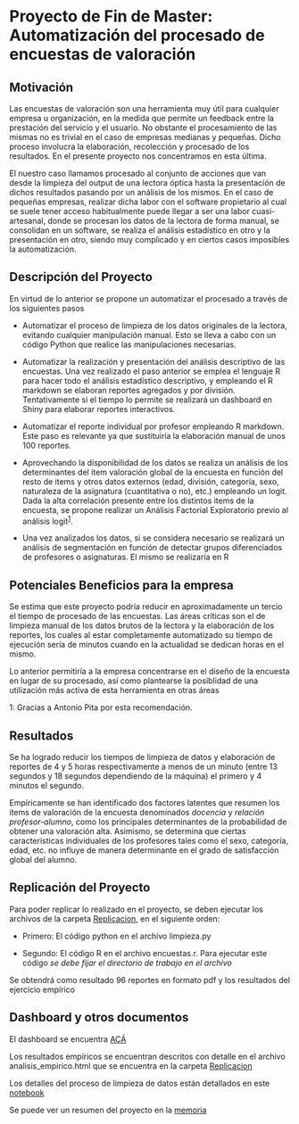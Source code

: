 # Proyecto de Fin de Master: Automatización del procesado de encuestas de valoración

## Motivación

Las encuestas de valoración son una herramienta muy útil para cualquier empresa u organización, en la medida que permite un feedback entre la prestación del servicio y el usuario. 
No obstante el procesamiento de las mismas no es trivial en el caso de empresas medianas y pequeñas. Dicho proceso involucra la elaboración, recolección y procesado de los resultados.
En el presente proyecto nos concentramos en esta última.

El nuestro caso llamamos procesado al conjunto de acciones que van desde la limpieza del output de una lectora óptica hasta la presentación de dichos resultados pasando por un 
análisis de los mismos. En el caso de pequeñas empresas, realizar dicha labor con el software propietario al cual se suele tener acceso habitualmente puede llegar a ser una labor cuasi-artesanal, donde 
se procesan los datos de la lectora de forma manual, se consolidan en un software, se realiza el análisis estadístico en otro y la presentación en otro, siendo muy complicado y en ciertos casos imposibles
la automatización.

## Descripción del Proyecto

En virtud de lo anterior se propone un automatizar el procesado a través de los siguientes pasos 

* Automatizar el proceso de limpieza de los datos originales de la lectora, evitando cualquier manipulación manual. Esto se lleva a cabo con un código Python que realice las manipulaciones necesarias.

* Automatizar la realización y presentación del análisis descriptivo de las encuestas. Una vez realizado el paso anterior se emplea el lenguaje R para hacer todo el análisis estadístico descriptivo, y empleando el R markdown se elaboran reportes agregados y por división. Tentativamente si el tiempo lo permite se realizará un dashboard en Shiny para elaborar reportes interactivos.

* Automatizar el reporte individual por profesor empleando R markdown. Este paso es relevante ya que sustituiría la elaboración manual de unos 100 reportes.

* Aprovechando la disponibilidad de los datos se realiza un análisis de los determinantes del item valoración global de la encuesta en función del resto de items y otros datos externos (edad, división, categoría, sexo, naturaleza de la asignatura (cuantitativa o no), etc.) empleando un logit. Dada la alta correlación presente entre los distintos items de la encuesta, se propone realizar un Análisis Factorial Exploratorio previo al análisis logit<sup>[1](#myfootnote1)</sup>.

* Una vez analizados los datos, si se considera necesario se realizará un análisis de segmentación en función de detectar grupos diferenciados de profesores o asignaturas. El mismo se realizaría en R

## Potenciales Beneficios para la empresa

Se estima que este proyecto podría reducir en aproximadamente un tercio el tiempo de procesado de las encuestas. Las áreas críticas son el de limpieza manual de los datos brutos de la lectora y la 
elaboración de los reportes, los cuales al estar completamente automatizado su tiempo de ejecución sería de minutos cuando en la actualidad se dedican horas en el mismo.

Lo anterior permitiría a la empresa concentrarse en el diseño de la encuesta en lugar de su procesado, así como plantearse la posiblidad de una utilización más activa de esta herramienta en otras áreas

<a name="myfootnote1">1</a>: Gracias a Antonio Pita por esta recomendación.

## Resultados

Se ha logrado reducir los tiempos de limpieza de datos y elaboración de reportes de 4 y 5 horas respectivamente a menos de un minuto (entre 13 segundos y 18 segundos dependiendo de la máquina) el primero y 4 minutos el segundo.

Empíricamente se han identificado dos factores latentes que resumen los items de valoración de la encuesta denominados *docencia* y *relación profesor-alumno*, como los principales determinantes de la probabilidad de obtener una valoración alta. Asimismo, se determina que ciertas características individuales de los profesores tales como el sexo, categoría, edad, etc. no influye de manera determinante en el grado de satisfacción global del alumno.

## Replicación del Proyecto

Para poder replicar lo realizado en el proyecto, se deben ejecutar los archivos de la carpeta [Replicacion](https://github.com/kamecon/TFM_Kschool/tree/master/Replicacion), en el siguiente orden:

* Primero: El código python en el archivo limpieza.py

* Segundo: El código R en el archivo encuestas.r. Para ejecutar este código *se debe fijar el directorio de trabajo en el archivo*

Se obtendrá como resultado 96 reportes en formato pdf y los resultados del ejercicio empírico

## Dashboard y otros documentos

El dashboard se encuentra [ACÁ](https://github.com/kamecon/TFM_Kschool/tree/master/Replicacion)

Los resultados empíricos se encuentran descritos con detalle en el archivo analisis_empirico.html que se encuentra en la carpeta [Replicacion](https://github.com/kamecon/TFM_Kschool/tree/master/Replicacion)

Los detalles del proceso de limpieza de datos están detallados en este [notebook](https://github.com/kamecon/TFM_Kschool/blob/master/Replicacion/Tidy1.ipynb)

Se puede ver un resumen del proyecto en la [memoria](https://github.com/kamecon/TFM_Kschool/blob/master/Memoria/Memoria2.pdf)
